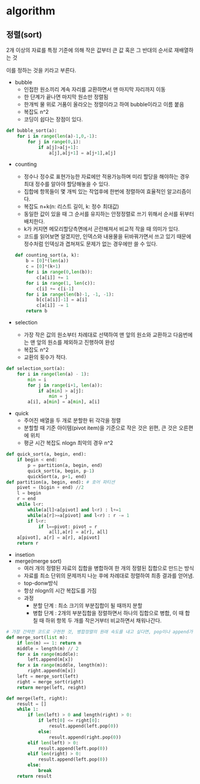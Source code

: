 # algorithm

## 정렬(sort)

2개 이상의 자료를 특정 기준에 의해 작은 값부터 큰 값 혹은 그 반대의 순서로 재배열하는 것

이를 정하는 것을 키라고 부른다.

- bubble
  - 인접한 원소끼리 계속 자리를 교환하면서 맨 마지막 자리까지 이동
  - 한 단계가 끝나면 마지막 원소만 정렬됨
  - 한개씩 물 위로 거품이 올라오는 정렬이라고 하여 bubble이라고 이름 붙음
  - 복잡도 n^2
  - 코딩이 쉽다는 장점이 있다.

```python
def bubble_sort(a):
    for i in range(len(a)-1,0,-1):
        for j in range(0,i):
            if a[j]>a[j+1]:
                a[j],a[j+1] = a[j+1],a[j]
```

- counting

  - 정수나 정수로 표현가능한 자료에만 적용가능하며 미리 할당을 해야하는 경우 최대 정수를 알아야 할당해놓을 수 있다.
  - 집합에 항목들이 몇 개씩 있는 작업후에 한번에 정렬하여 효율적인 알고리즘이다.
  - 복잡도 n+k(n: 리스트 길이, k: 정수 최대값)
  - 동일한 값이 있을 때 그 순서를 유지하는 안정정렬로 쓰기 위해서 순서를 뒤부터 배치한다.
  - k가 커지면 메모리할당측면에서 곤란해져서 비교적 작을 때 의미가 있다.
  - 코드를 읽어보면 알겠지만, 인덱스와 내용물을 뒤바꿔가면서 쓰고 있기 때문에 정수처럼 인덱싱과 겹쳐져도 문제가 없는 경우에만 쓸 수 있다.

  ```python
  def counting_sort(a, k):
      b = [0]*(len(a))
      c = [0]*(k+1)
      for i in range(0,len(b)):
          c[a[i]] += 1
      for i in range(1, len(c)):
          c[i] += c[i-1]
      for i in range(len(b)-1, -1, -1):
          b[c[a[i]]-1] = a[i]
          c[a[i]] -= 1
      return b
  ```

- selection

  - 가장 작은 값의 원소부터 차례대로 선택하여 맨 앞의 원소와 교환하고 다음번에는 맨 앞의 원소를 제외하고 진행하여 완성
  - 복잡도 n^2
  - 교환의 횟수가 적다.

```python
def selection_sort(a):
    for i in range(len(a) - 1):
        min = i
        for j in range(i+1, len(a)):
            if a[min] > a[j]:
                min = j
        a[i], a[min] = a[min], a[i]
```

- quick
  - 주어진 배열을 두 개로 분할한 뒤 각각을 정렬
  - 분할할 때 기준 아이템(pivot item)을 기준으로 작은 것은 왼편, 큰 것은 오른편에 위치
  - 평균 시간 복잡도 nlogn 최악의 경우 n^2

```python
def quick_sort(a, begin, end):
    if begin < end:
        p = partition(a, begin, end)
        quick_sort(a, begin, p-1)
        quickSort(a, p+1, end)
def partition(a, begin, end): # 호어 파티션
    pivet = (bigin + end) //2
    l = begin
    r = end
    while l<r:
        while(a[l]<a[pivot] and l<r) : l+=1
        while(a[r]>=a[pivot] and l<r) : r -= 1
        if l<r:
            if l==pivot: pivot = r
                a[l],a[r] = a[r], a[l]
    a[pivot], a[r] = a[r], a[pivot]
    return r
```

- insetion
- merge(merge sort)
  - 여러 개의 정렬된 자료의 집합을 병합하여 한 개의 정렬된 집합으로 만드는 방식
  - 자료를 최소 단위의 문제까지 나눈 후에 차례대로 정렬하여 최종 결과를 얻어냄. 
  - top-donw방식
  - 항상 nlogn의 시간 복잡도를 가짐
  - 과정
    - 분할 단계 : 최소 크기의 부분집합이 될 때까지 분할
    - 병합 단계 : 2개의 부분집합을 정렬하면서 하나의 집합으로 병합, 이 때 합칠 때 하위 항목 두 개를 작은거부터 비교하면서 채워나간다.

```python
# 가장 간략한 코드로 구현한 것, 병합정렬의 원래 속도를 내고 싶다면, pop이나 append가 아닌 인덱스 접근으로 만들어야한다.
def merge_sort(list m):
    if len(m) == 1: return m
    middle = length(m) // 2
    for x in range(middle):
        left.append(m[x])
    for x in range(middle, length(m)):
        right.append(m[x])
    left = merge_sort(left)
   	right = merge_sort(right)
    return merge(left, reight)

def merge(left, right):
    result = []
    while 1: 
    	if len(left) > 0 and length(right) > 0:
        	if left[0] <= right[0]:
            	result.append(left.pop(0))
        	else:
            	result.append(right.pop(0))
        elif len(left) > 0:
            result.append(left.pop(0))
        elif len(right) > 0:
            result.append(left.pop(0))
        else:
            break
    return result
```



